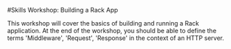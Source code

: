 #Skills Workshop: Building a Rack App

This workshop will cover the basics of building and running a Rack application. At the end of the workshop, you should be able to define the terms 'Middleware', 'Request', 'Response' in the context of an HTTP server.


